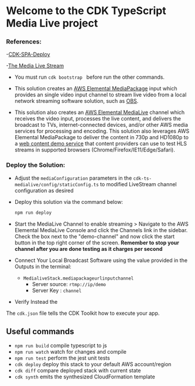 # Welcome to the CDK TypeScript Media Live project








### References: 
-[CDK-SPA-Deploy](https://github.com/nideveloper/CDK-SPA-Deploy)

-[The Media Live Stream](https://github.com/cdk-patterns/serverless/blob/main/the-media-live-stream/typescript/README.md)


- You must run `cdk bootstrap ` before run the other commands. 

- This solution creates an [AWS Elemental MediaPackage](https://aws.amazon.com/mediapackage/) input which provides an single video input channel to stream live video from a local network streaming software solution, such as [OBS](https://obsproject.com/). 
- This solution also creates an [AWS Elemental MediaLive](https://aws.amazon.com/medialive/) channel which receives the video input, processes the live content, and delivers the broadcast to TVs, internet-connected devices, and/or other AWS media services for processing and encoding. This solution also leverages AWS Elemental MediaPackage to deliver the content in 730p and HD1080p to a [web content demo service](https://hlsjs.video-dev.org/demo/) that content providers can use to test HLS streams in supported browsers (Chrome/Firefox/IE11/Edge/Safari). 

### Deploy the Solution: 

- Adjust the `mediaConfiguration` parameters in the `cdk-ts-medialive/config/staticConfig.ts` to modified LiveStream channel configuration as desired
- Deploy this solution via the command below: 
    ```bash
    npm run deploy
    ```
- Start the MediaLive Channel to enable streaming > Navigate to the AWS Elemental MediaLive Console and click the Channels link in the sidebar. Check the box next to the "demo-channel" and now click the start button in the top right corner of the screen. **Remember to stop your channel after you are done testing as it charges per second**

- Connect Your Local Broadcast Software using the value provided in the Outputs in the terminal:
    - `MedialiveStack.mediapackageurlinputchannel` 
        - Server source:  `rtmp://ip/demo`  
        - Server Key : `channel` 
        
- Verify Instead the 










The `cdk.json` file tells the CDK Toolkit how to execute your app.

## Useful commands

* `npm run build`   compile typescript to js
* `npm run watch`   watch for changes and compile
* `npm run test`    perform the jest unit tests
* `cdk deploy`      deploy this stack to your default AWS account/region
* `cdk diff`        compare deployed stack with current state
* `cdk synth`       emits the synthesized CloudFormation template
